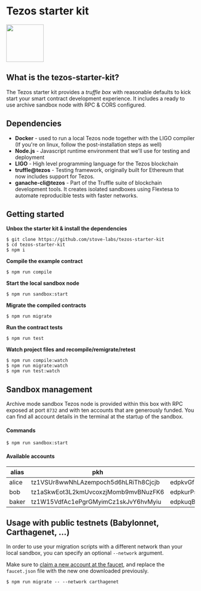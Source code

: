 # Tezos starter kit
<img src="https://stove-labs.com/logo_transparent.png" width="100px"/>

## What is the tezos-starter-kit?

The Tezos starter kit provides a *truffle box* with reasonable defaults to kick start your smart contract development experience. It includes a ready to use archive sandbox node with RPC & CORS configured.

## Dependencies

- **Docker** - used to run a local Tezos node together with the LIGO compiler (If you're on linux, follow the post-installation steps as well)
- **Node.js** - Javascript runtime environment that we'll use for testing and deployment
- **LIGO** - High level programming language for the Tezos blockchain
- **truffle@tezos** - Testing framework, originally built for Ethereum that now includes support for Tezos.
- **ganache-cli@tezos** - Part of the Truffle suite of blockchain development tools. It creates isolated sandboxes using Flextesa to automate reproducible tests with faster networks.


## Getting started

**Unbox the starter kit & install the dependencies**
```shell
$ git clone https://github.com/stove-labs/tezos-starter-kit
$ cd tezos-starter-kit
$ npm i
```

**Compile the example contract**
```shell
$ npm run compile
```

**Start the local sandbox node**
```shell
$ npm run sandbox:start
```

**Migrate the compiled contracts**
```shell
$ npm run migrate
```

**Run the contract tests**
```shell
$ npm run test
```

**Watch project files and recompile/remigrate/retest**
```shell
$ npm run compile:watch
$ npm run migrate:watch
$ npm run test:watch
```

## Sandbox management

Archive mode sandbox Tezos node is provided within this box with RPC exposed at port `8732` and with ten accounts that are generously funded. You can find all account details in the terminal at the startup of the sandbox.


#### Commands

```shell
$ npm run sandbox:start
```

#### Available accounts
|alias  |pkh  |pk  |sk   |
|---|---|---|---|
|alice   |tz1VSUr8wwNhLAzempoch5d6hLRiTh8Cjcjb   |edpkvGfYw3LyB1UcCahKQk4rF2tvbMUk8GFiTuMjL75uGXrpvKXhjn   |edsk3QoqBuvdamxouPhin7swCvkQNgq4jP5KZPbwWNnwdZpSpJiEbq   |
|bob   |tz1aSkwEot3L2kmUvcoxzjMomb9mvBNuzFK6   |edpkurPsQ8eUApnLUJ9ZPDvu98E8VNj4KtJa1aZr16Cr5ow5VHKnz4   |edsk3RFfvaFaxbHx8BMtEW1rKQcPtDML3LXjNqMNLCzC3wLC1bWbAt   |
|baker |  tz1W15VdfAc1ePgrGMyimCz1skJvY6hvMyiu | edpkuqBgimykYEEfcDAVrwguoUoQku2amoeGQoZLv4qVsWCzTWcM1u | edsk3TRzqPksMdn9YSgr5kBPEgj6WmKYA1QgzqjRVdFTzy9gi9vbzE |


## Usage with public testnets (Babylonnet, Carthagenet, ...)

In order to use your migration scripts with a different network than your local sandbox, you can specify an optional `--network` argument.

Make sure to [claim a new account at the faucet](https://faucet.tzalpha.net), and replace the `faucet.json` file with the new one downloaded previously.
```shell
$ npm run migrate -- --network carthagenet
```
